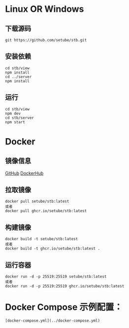 # Linux OR Windows

## 下载源码
```
git https://github.com/setube/stb.git

```

## 安装依赖
```
cd stb/view
npm install
cd ../server
npm install
```

## 运行
```
cd stb/view
npm dev
cd stb/server
npm start
```

# Docker

## 镜像信息

[GitHub](https://github.com/setube/stb/pkgs/container/stb)
[DockerHub](https://hub.docker.com/r/setube/stb/tags)

## 拉取镜像
```
docker pull setube/stb:latest
或者
docker pull ghcr.io/setube/stb:latest
```

## 构建镜像
```
docker build -t setube/stb:latest
或者
docker build -t ghcr.io/setube/stb:latest .
```

## 运行容器
```
docker run -d -p 25519:25519 setube/stb:latest
或者
docker run -d -p 25519:25519 ghcr.io/setube/stb:latest
```

# Docker Compose 示例配置：
```
[docker-compose.yml](../docker-compose.yml)
```